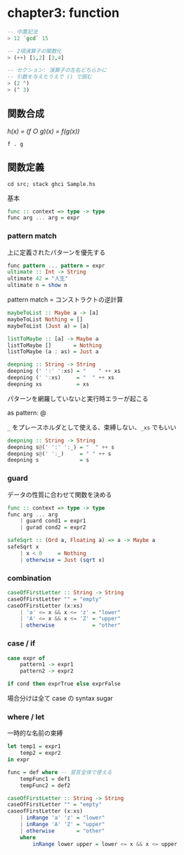 # chapter3: function

```haskell
-- 中置記法
> 12 `gcd` 15

-- 2項演算子の関数化
> (++) [1,2] [3,4]

-- セクション: 演算子の左右どちらかに
-- 引数を与えたうえで () で囲む
> (2 ^)
> (^ 3)

```

## 関数合成

*h(x) = (f ○ g)(x) = f(g(x))*

`f . g`

## 関数定義

`cd src; stack ghci Sample.hs`

基本

```haskell
func :: context => type -> type
func arg ... arg = expr
```

### pattern match

上に定義されたパターンを優先する

```haskell
func pattern ... pattern = expr
ultimate :: Int -> String
ultimate 42 = "人生"
ultimate n = show n
```

pattern match = コンストラクトの逆計算

```haskell
maybeToList :: Maybe a -> [a]
maybeToList Nothing = []
maybeToList (Just a) = [a]

listToMaybe :: [a] -> Maybe a
listToMaybe []       = Nothing
listToMaybe (a : as) = Just a

deepning :: String -> String
deepning (' ':' ':xs) = "    " ++ xs
deepning (' ':xs)     = "  " ++ xs
deepning xs           = xs
```

パターンを網羅していないと実行時エラーが起こる

as pattern: @

`_` をプレースホルダとして使える、束縛しない、`_xs` でもいい

```haskell
deepning :: String -> String
deepning s@(' ':' ':_) = "  " ++ s
deepning s@(' ':_)     = " " ++ s
deepning s             = s
```

### guard

データの性質に合わせて関数を決める

```haskell
func :: context => type -> type
func arg ... arg
    | guard cond1 = expr1
    | gurad cond2 = expr2

safeSqrt :: (Ord a, Floating a) => a -> Maybe a
safeSqrt x
    | x < 0     = Nothing
    | otherwise = Just (sqrt x)
```

### combination

```haskell
caseOfFirstLetter :: String -> String
caseOfFirstLetter "" = "empty"
caseOfFirstLetter (x:xs)
    | 'a' <= x && x <= 'z' = "lower"
    | 'A' <= x && x <= 'Z' = "upper"
    | otherwise            = "other"
```

### case / if

```haskell
case expr of
    pattern1 -> expr1
    pattern2 -> expr2

if cond then exprTrue else exprFalse
```

場合分けは全て case の syntax sugar

### where / let

一時的な名前の束縛

```haskell
let temp1 = expr1
    temp2 = expr2
in expr

func = def where -- 宣言全体で使える
    tempFunc1 = def1
    tempFunc2 = def2

caseOfFirstLetter :: String -> String
caseOfFirstLetter "" = "empty"
caseofFirstLetter (x:xs)
    | inRange 'a' 'z' = "lower"
    | inRange 'A' 'Z' = "upper"
    | otherwise       = "other"
    where
        inRange lower upper = lower <= x && x <= upper
```
